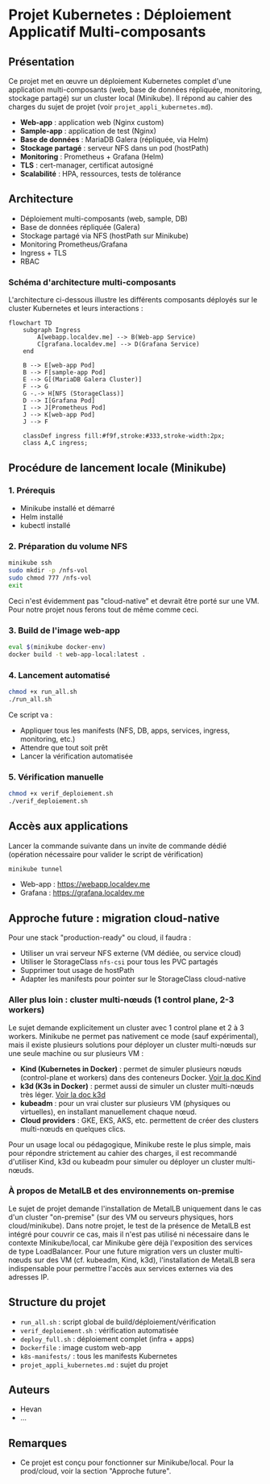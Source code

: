 # Projet Kubernetes : Déploiement Applicatif Multi-composants

## Présentation

Ce projet met en œuvre un déploiement Kubernetes complet d'une application multi-composants (web, base de données répliquée, monitoring, stockage partagé) sur un cluster local (Minikube). Il répond au cahier des charges du sujet de projet (voir `projet_appli_kubernetes.md`).

- **Web-app** : application web (Nginx custom)
- **Sample-app** : application de test (Nginx)
- **Base de données** : MariaDB Galera (répliquée, via Helm)
- **Stockage partagé** : serveur NFS dans un pod (hostPath)
- **Monitoring** : Prometheus + Grafana (Helm)
- **TLS** : cert-manager, certificat autosigné
- **Scalabilité** : HPA, ressources, tests de tolérance

## Architecture

- Déploiement multi-composants (web, sample, DB)
- Base de données répliquée (Galera)
- Stockage partagé via NFS (hostPath sur Minikube)
- Monitoring Prometheus/Grafana
- Ingress + TLS
- RBAC

### Schéma d'architecture multi-composants

L'architecture ci-dessous illustre les différents composants déployés sur le cluster Kubernetes et leurs interactions :

```mermaid
flowchart TD
    subgraph Ingress
        A[webapp.localdev.me] --> B(Web-app Service)
        C[grafana.localdev.me] --> D(Grafana Service)
    end

    B --> E[web-app Pod]
    B --> F[sample-app Pod]
    E --> G[(MariaDB Galera Cluster)]
    F --> G
    G -.-> H[NFS (StorageClass)]
    D --> I[Grafana Pod]
    I --> J[Prometheus Pod]
    J --> K[web-app Pod]
    J --> F

    classDef ingress fill:#f9f,stroke:#333,stroke-width:2px;
    class A,C ingress;
```

## Procédure de lancement locale (Minikube)

### 1. Prérequis
- Minikube installé et démarré
- Helm installé
- kubectl installé

### 2. Préparation du volume NFS
```bash
minikube ssh
sudo mkdir -p /nfs-vol
sudo chmod 777 /nfs-vol
exit
```
Ceci n'est évidemment pas "cloud-native" et devrait être porté sur une VM. Pour notre projet nous ferons tout de même comme ceci.

### 3. Build de l'image web-app
```bash
eval $(minikube docker-env)
docker build -t web-app-local:latest .
```

### 4. Lancement automatisé
```bash
chmod +x run_all.sh
./run_all.sh
```
Ce script va :
- Appliquer tous les manifests (NFS, DB, apps, services, ingress, monitoring, etc.)
- Attendre que tout soit prêt
- Lancer la vérification automatisée

### 5. Vérification manuelle
```bash
chmod +x verif_deploiement.sh
./verif_deploiement.sh
```

## Accès aux applications
Lancer la commande suivante dans un invite de commande dédié (opération nécessaire pour valider le script de vérification)

```bash
minikube tunnel
```
- Web-app : https://webapp.localdev.me
- Grafana : https://grafana.localdev.me

## Approche future : migration cloud-native

Pour une stack "production-ready" ou cloud, il faudra :
- Utiliser un vrai serveur NFS externe (VM dédiée, ou service cloud)
- Utiliser le StorageClass `nfs-csi` pour tous les PVC partagés
- Supprimer tout usage de hostPath
- Adapter les manifests pour pointer sur le StorageClass cloud-native

### Aller plus loin : cluster multi-nœuds (1 control plane, 2-3 workers)

Le sujet demande explicitement un cluster avec 1 control plane et 2 à 3 workers. Minikube ne permet pas nativement ce mode (sauf expérimental), mais il existe plusieurs solutions pour déployer un cluster multi-nœuds sur une seule machine ou sur plusieurs VM :

- **Kind (Kubernetes in Docker)** : permet de simuler plusieurs nœuds (control-plane et workers) dans des conteneurs Docker. [Voir la doc Kind](https://kind.sigs.k8s.io/docs/user/quick-start/)
- **k3d (K3s in Docker)** : permet aussi de simuler un cluster multi-nœuds très léger. [Voir la doc k3d](https://k3d.io/)
- **kubeadm** : pour un vrai cluster sur plusieurs VM (physiques ou virtuelles), en installant manuellement chaque nœud.
- **Cloud providers** : GKE, EKS, AKS, etc. permettent de créer des clusters multi-nœuds en quelques clics.

Pour un usage local ou pédagogique, Minikube reste le plus simple, mais pour répondre strictement au cahier des charges, il est recommandé d'utiliser Kind, k3d ou kubeadm pour simuler ou déployer un cluster multi-nœuds.

### À propos de MetalLB et des environnements on-premise

Le sujet de projet demande l'installation de MetalLB uniquement dans le cas d'un cluster "on-premise" (sur des VM ou serveurs physiques, hors cloud/minikube).
Dans notre projet, le test de la présence de MetalLB est intégré pour couvrir ce cas, mais il n'est pas utilisé ni nécessaire dans le contexte Minikube/local, car Minikube gère déjà l'exposition des services de type LoadBalancer.
Pour une future migration vers un cluster multi-nœuds sur des VM (cf. kubeadm, Kind, k3d), l'installation de MetalLB sera indispensable pour permettre l'accès aux services externes via des adresses IP.

## Structure du projet
- `run_all.sh` : script global de build/déploiement/vérification
- `verif_deploiement.sh` : vérification automatisée
- `deploy_full.sh` : déploiement complet (infra + apps)
- `Dockerfile` : image custom web-app
- `k8s-manifests/` : tous les manifests Kubernetes
- `projet_appli_kubernetes.md` : sujet du projet

## Auteurs
- Hevan
- ...

## Remarques
- Ce projet est conçu pour fonctionner sur Minikube/local. Pour la prod/cloud, voir la section "Approche future". 